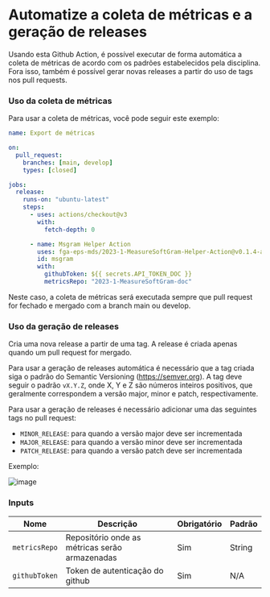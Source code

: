 # Automatize a coleta de métricas e a geração de releases

Usando esta Github Action, é possível executar de forma automática a coleta de métricas de acordo com os padrões estabelecidos pela disciplina. Fora isso, também é possível gerar novas releases a partir do uso de tags nos pull requests.

### Uso da coleta de métricas

Para usar a coleta de métricas, você pode seguir este exemplo:

```yaml
name: Export de métricas

on:
  pull_request:
    branches: [main, develop]
    types: [closed]

jobs:
  release:
    runs-on: "ubuntu-latest"
    steps:
      - uses: actions/checkout@v3
        with:
          fetch-depth: 0

      - name: Msgram Helper Action
        uses: fga-eps-mds/2023-1-MeasureSoftGram-Helper-Action@v0.1.4-alpha
        id: msgram
        with:
          githubToken: ${{ secrets.API_TOKEN_DOC }}
          metricsRepo: "2023-1-MeasureSoftGram-doc"
```

Neste caso, a coleta de métricas será executada sempre que pull request for fechado e mergado com a branch main ou develop.

### Uso da geração de releases

Cria uma nova release a partir de uma tag. A release é criada apenas quando um pull request for mergado.

Para usar a geração de releases automática é necessário que a tag criada siga o padrão do Semantic Versioning (https://semver.org). A tag deve seguir o padrão `vX.Y.Z`, onde X, Y e Z são números inteiros positivos, que geralmente correspondem a versão major, minor e patch, respectivamente.

Para usar a geração de releases é necessário adicionar uma das seguintes tags no pull request:

- `MINOR_RELEASE`: para quando a versão major deve ser incrementada
- `MAJOR_RELEASE`: para quando a versão minor deve ser incrementada
- `PATCH_RELEASE`: para quando a versão patch deve ser incrementada

Exemplo:

![image](./static/label.png)

### Inputs

| Nome | Descrição | Obrigatório | Padrão |
| --- | --- | --- | --- |
| `metricsRepo` | Repositório onde as métricas serão armazenadas | Sim | String |
| `githubToken` | Token de autenticação do github | Sim | N/A |